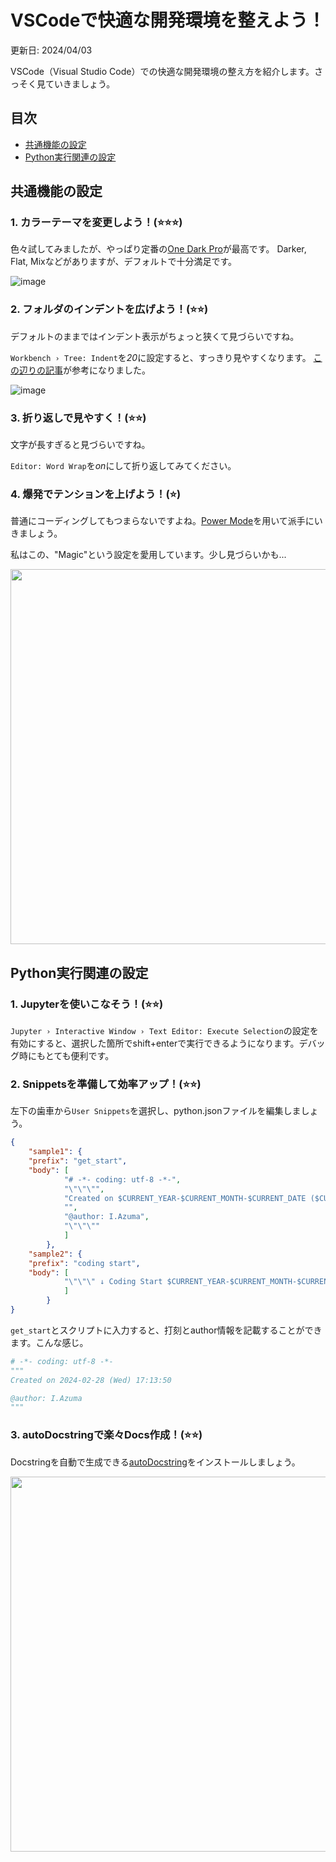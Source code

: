 # VSCodeで快適な開発環境を整えよう！
更新日: 2024/04/03

VSCode（Visual Studio Code）での快適な開発環境の整え方を紹介します。さっそく見ていきましょう。

## 目次
- [共通機能の設定](#共通機能の設定)
- [Python実行関連の設定](#python実行関連の設定)

## 共通機能の設定
### 1. カラーテーマを変更しよう！(⭐⭐⭐)
色々試してみましたが、やっぱり定番の[One Dark Pro](https://marketplace.visualstudio.com/items?itemName=zhuangtongfa.Material-theme)が最高です。
Darker, Flat, Mixなどがありますが、デフォルトで十分満足です。

![image](https://github.com/groovy-phazuma/ML_DL_Notebook/assets/92911852/3b28c2dc-efd7-4c5c-8769-56393e2b9bcc)

### 2. フォルダのインデントを広げよう！(⭐⭐)
デフォルトのままではインデント表示がちょっと狭くて見づらいですね。

```Workbench › Tree: Indent```を*20*に設定すると、すっきり見やすくなります。
[この辺りの記事](https://zenn.dev/ayatokura/articles/vscode-article-7)が参考になりました。

![image](https://github.com/groovy-phazuma/ML_DL_Notebook/assets/92911852/7dcc1a7a-a386-48ba-b3b2-972b4ab0f8d2)

### 3. 折り返しで見やすく！(⭐⭐)
文字が長すぎると見づらいですね。

```Editor: Word Wrap```を*on*にして折り返してみてください。

### 4. 爆発でテンションを上げよう！(⭐)
普通にコーディングしてもつまらないですよね。[Power Mode](https://marketplace.visualstudio.com/items?itemName=hoovercj.vscode-power-mode)を用いて派手にいきましょう。

私はこの、"Magic"という設定を愛用しています。少し見づらいかも...

<img src="https://github.com/groovy-phazuma/ML_DL_Notebook/assets/92911852/0afea6ee-4410-4770-ab9d-8d9991dc0296" width=600>

<br>

## Python実行関連の設定
### 1. Jupyterを使いこなそう！(⭐⭐)
```Jupyter › Interactive Window › Text Editor: Execute Selection```の設定を有効にすると、選択した箇所でshift+enterで実行できるようになります。デバッグ時にもとても便利です。

### 2. Snippetsを準備して効率アップ！(⭐⭐)
左下の歯車から```User Snippets```を選択し、python.jsonファイルを編集しましょう。
```json
{
	"sample1": {
    "prefix": "get_start",
    "body": [
			"# -*- coding: utf-8 -*-",
			"\"\"\"",
			"Created on $CURRENT_YEAR-$CURRENT_MONTH-$CURRENT_DATE ($CURRENT_DAY_NAME_SHORT) $CURRENT_HOUR:$CURRENT_MINUTE:$CURRENT_SECOND",
			"",
			"@author: I.Azuma",
			"\"\"\""
			]
		},
	"sample2": {
    "prefix": "coding start",
	"body": [
			"\"\"\" ↓ Coding Start $CURRENT_YEAR-$CURRENT_MONTH-$CURRENT_DATE ($CURRENT_DAY_NAME_SHORT) $CURRENT_HOUR:$CURRENT_MINUTE:$CURRENT_SECOND @author: I.Azuma \"\"\""
			]
		}
}

```
```get_start```とスクリプトに入力すると、打刻とauthor情報を記載することができます。こんな感じ。
```Python
# -*- coding: utf-8 -*-
"""
Created on 2024-02-28 (Wed) 17:13:50

@author: I.Azuma
"""
```
### 3. autoDocstringで楽々Docs作成！(⭐⭐)
Docstringを自動で生成できる[autoDocstring](https://marketplace.visualstudio.com/items?itemName=njpwerner.autodocstring)をインストールしましょう。

<img src="https://github.com/groovy-phazuma/ML_DL_Notebook/assets/92911852/150939ce-75cb-4d23-85a7-8af2ddd71297.gif" width=600>


